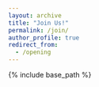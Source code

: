 ```yaml
---
layout: archive
title: "Join Us!"
permalink: /join/
author_profile: true
redirect_from:
  - /opening
---
```


{% include base_path %}



